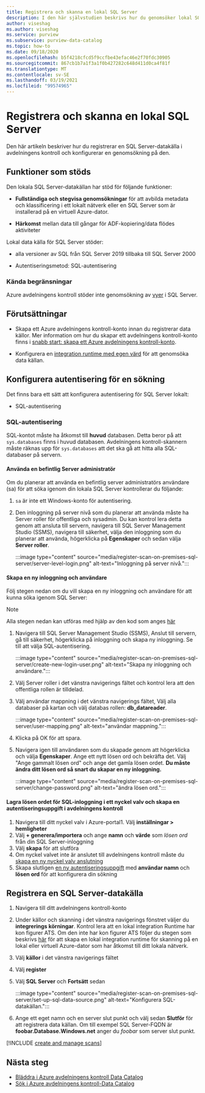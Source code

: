 ```yaml
---
title: Registrera och skanna en lokal SQL Server
description: I den här självstudien beskrivs hur du genomsöker lokal SQL Server med en lokal IR.
author: viseshag
ms.author: viseshag
ms.service: purview
ms.subservice: purview-data-catalog
ms.topic: how-to
ms.date: 09/18/2020
ms.openlocfilehash: b5f4218cfcd5f9ccfbe43efac46e2f70fdc30905
ms.sourcegitcommit: 867cb1b7a1f3a1f0b427282c648d411d0ca4f81f
ms.translationtype: MT
ms.contentlocale: sv-SE
ms.lasthandoff: 03/19/2021
ms.locfileid: "99574965"
---
```

# <a name="register-and-scan-an-on-premises-sql-server"></a>Registrera och skanna en lokal SQL Server

Den här artikeln beskriver hur du registrerar en SQL Server-datakälla i avdelningens kontroll och konfigurerar en genomsökning på den.

## <a name="supported-capabilities"></a>Funktioner som stöds

Den lokala SQL Server-datakällan har stöd för följande funktioner:

- **Fullständiga och stegvisa genomsökningar** för att avbilda metadata och klassificering i ett lokalt nätverk eller en SQL Server som är installerad på en virtuell Azure-dator.

- **Härkomst** mellan data till gångar för ADF-kopiering/data flödes aktiviteter

Lokal data källa för SQL Server stöder:

- alla versioner av SQL från SQL Server 2019 tillbaka till SQL Server 2000

- Autentiseringsmetod: SQL-autentisering

### <a name="known-limitations"></a>Kända begränsningar

Azure avdelningens kontroll stöder inte genomsökning av [vyer](/sql/relational-databases/views/views) i SQL Server.

## <a name="prerequisites"></a>Förutsättningar

- Skapa ett Azure avdelningens kontroll-konto innan du registrerar data källor. Mer information om hur du skapar ett avdelningens kontroll-konto finns i [snabb start: skapa ett Azure avdelningens kontroll-konto](create-catalog-portal.md).

- Konfigurera en [integration runtime med egen värd](manage-integration-runtimes.md) för att genomsöka data källan.

## <a name="setting-up-authentication-for-a-scan"></a>Konfigurera autentisering för en sökning

Det finns bara ett sätt att konfigurera autentisering för SQL Server lokalt:

- SQL-autentisering

### <a name="sql-authentication"></a>SQL-autentisering

SQL-kontot måste ha åtkomst till **huvud** databasen. Detta beror på att `sys.databases` finns i huvud databasen. Avdelningens kontroll-skannern måste räknas upp för `sys.databases` att det ska gå att hitta alla SQL-databaser på servern.

#### <a name="using-an-existing-server-administrator"></a>Använda en befintlig Server administratör

Om du planerar att använda en befintlig server administratörs användare (sa) för att söka igenom din lokala SQL Server kontrollerar du följande:

1. `sa` är inte ett Windows-konto för autentisering.

2. Den inloggning på server nivå som du planerar att använda måste ha Server roller för offentliga och sysadmin. Du kan kontrol lera detta genom att ansluta till servern, navigera till SQL Server Management Studio (SSMS), navigera till säkerhet, välja den inloggning som du planerar att använda, högerklicka på **Egenskaper** och sedan välja **Server roller**.

   :::image type="content" source="media/register-scan-on-premises-sql-server/server-level-login.png" alt-text="Inloggning på server nivå.":::

#### <a name="creating-a-new-login-and-user"></a>Skapa en ny inloggning och användare

Följ stegen nedan om du vill skapa en ny inloggning och användare för att kunna söka igenom SQL Server:

> [!Note]
   > Alla stegen nedan kan utföras med hjälp av den kod som anges [här](https://github.com/Azure/Purview-Samples/blob/master/TSQL-Code-Permissions/grant-access-to-on-prem-sql-databases.sql)

1. Navigera till SQL Server Management Studio (SSMS), Anslut till servern, gå till säkerhet, högerklicka på inloggning och skapa ny inloggning. Se till att välja SQL-autentisering.

   :::image type="content" source="media/register-scan-on-premises-sql-server/create-new-login-user.png" alt-text="Skapa ny inloggning och användare.":::

2. Välj Server roller i det vänstra navigerings fältet och kontrol lera att den offentliga rollen är tilldelad.

3. Välj användar mappning i det vänstra navigerings fältet, Välj alla databaser på kartan och välj databas rollen: **db_datareader**.

   :::image type="content" source="media/register-scan-on-premises-sql-server/user-mapping.png" alt-text="användar mappning.":::

4. Klicka på OK för att spara.

5. Navigera igen till användaren som du skapade genom att högerklicka och välja **Egenskaper**. Ange ett nytt lösen ord och bekräfta det. Välj "Ange gammalt lösen ord" och ange det gamla lösen ordet. **Du måste ändra ditt lösen ord så snart du skapar en ny inloggning.**

   :::image type="content" source="media/register-scan-on-premises-sql-server/change-password.png" alt-text="ändra lösen ord.":::

#### <a name="storing-your-sql-login-password-in-a-key-vault-and-creating-a-credential-in-purview"></a>Lagra lösen ordet för SQL-inloggning i ett nyckel valv och skapa en autentiseringsuppgift i avdelningens kontroll

1. Navigera till ditt nyckel valv i Azure-portal1. Välj **inställningar > hemligheter**
1. Välj **+ generera/importera** och ange **namn** och **värde** som *lösen ord* från din SQL Server-inloggning
1. Välj **skapa** för att slutföra
1. Om nyckel valvet inte är anslutet till avdelningens kontroll måste du [skapa en ny nyckel valv anslutning](manage-credentials.md#create-azure-key-vaults-connections-in-your-azure-purview-account)
1. Skapa slutligen [en ny autentiseringsuppgift](manage-credentials.md#create-a-new-credential) med **användar namn** och **lösen ord** för att konfigurera din sökning

## <a name="register-a-sql-server-data-source"></a>Registrera en SQL Server-datakälla

1. Navigera till ditt avdelningens kontroll-konto

1. Under källor och skanning i det vänstra navigerings fönstret väljer du **integrerings körningar**. Kontrol lera att en lokal integration Runtime har kon figurer ATS. Om den inte har kon figurer ATS följer du stegen som beskrivs [här](manage-integration-runtimes.md) för att skapa en lokal integration runtime för skanning på en lokal eller virtuell Azure-dator som har åtkomst till ditt lokala nätverk.

1. Välj **källor** i det vänstra navigerings fältet

1. Välj **register**

1. Välj **SQL Server** och **Fortsätt** sedan

   :::image type="content" source="media/register-scan-on-premises-sql-server/set-up-sql-data-source.png" alt-text="Konfigurera SQL-datakällan.":::

5. Ange ett eget namn och en server slut punkt och välj sedan **Slutför** för att registrera data källan. Om till exempel SQL Server-FQDN är **foobar.Database.Windows.net** anger du *foobar* som server slut punkt.

[!INCLUDE [create and manage scans](includes/manage-scans.md)]

## <a name="next-steps"></a>Nästa steg

- [Bläddra i Azure avdelningens kontroll Data Catalog](how-to-browse-catalog.md)
- [Sök i Azure avdelningens kontroll-Data Catalog](how-to-search-catalog.md)
